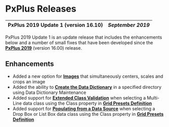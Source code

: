 # PxPlus Releases

**PxPlus 2019 Update 1 (version 16.10)** |  **_September 2019_**  
---|---  
  
PxPlus 2019 Update 1 is an update release that includes the enhancements below and a number of small fixes that have been developed since the **[PxPlus 2019](vers1600.md)** (version 16.00) release.

## Enhancements

  * Added a new option for **[Images](../NOMADS%20Graphical%20Application/Creating%20Panel%20Controls/Image%20Control/Image.htm#display)** that simultaneously centers, scales and crops an image
  * Added the ability to **[Create the Data Dictionary](../Data%20Dictionary/Data%20Dictionary%20Maintenance/Overview.htm#create_dictionary)** in a specified directory using Data Dictionary Maintenance
  * Added support for **[Extended Class Validation](../Data%20Dictionary/Data%20Classes/Extended%20Validation.md)** when selecting a Multi-Line data class using the Class property in **[Grid Presets Definition](../NOMADS%20Graphical%20Application/Creating%20Panel%20Controls/Grid%20Control/Presets%20Definition.htm#dataclasses)**
  * Added support for **[Populating from a Data Source](../Data%20Dictionary/Data%20Classes/Populate%20from%20Data%20Source.md)** when selecting a Drop Box or List Box data class using the Class property in **[Grid Presets Definition](../NOMADS%20Graphical%20Application/Creating%20Panel%20Controls/Grid%20Control/Presets%20Definition.htm#dataclasses)**


